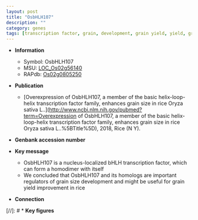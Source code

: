```yaml
---
layout: post
title: "OsbHLH107"
description: ""
category: genes
tags: [transcription factor, grain, development, grain yield, yield, grain size]
---
```


* **Information**  
    + Symbol: OsbHLH107  
    + MSU: [LOC_Os02g56140](http://rice.uga.edu/cgi-bin/ORF_infopage.cgi?orf=LOC_Os02g56140)  
    + RAPdb: [Os02g0805250](http://rapdb.dna.affrc.go.jp/viewer/gbrowse_details/irgsp1?name=Os02g0805250)  

* **Publication**  
    + [Overexpression of OsbHLH107, a member of the basic helix-loop-helix transcription factor family, enhances grain size in rice Oryza sativa L..](http://www.ncbi.nlm.nih.gov/pubmed?term=Overexpression of OsbHLH107, a member of the basic helix-loop-helix transcription factor family, enhances grain size in rice Oryza sativa L..%5BTitle%5D), 2018, Rice (N Y).

* **Genbank accession number**  

* **Key message**  
    + OsbHLH107 is a nucleus-localized bHLH transcription factor, which can form a homodimer with itself
    + We concluded that OsbHLH107 and its homologs are important regulators of grain size development and might be useful for grain yield improvement in rice

* **Connection**  

[//]: # * **Key figures**  


